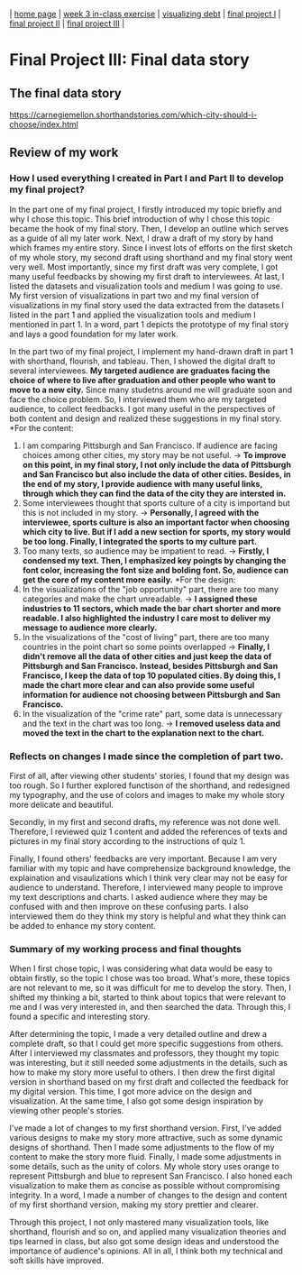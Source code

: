 | [home page](https://yuanmeng128.github.io/Ivy-YuanMeng-TSWD-portfolio/) | [week 3 in-class exercise](week_3_in-class_exercise) | [visualizing debt](visualizing-government-debt) | [final project I](final-project-part-one) | [final project II](final-project-part-two) | [final project III](final-project-part-three) |

# Final Project III: Final data story

## The final data story

https://carnegiemellon.shorthandstories.com/which-city-should-i-choose/index.html

## Review of my work

### How I used everything I created in Part I and Part II to develop my final project?

In the part one of my final project, I firstly introduced my topic briefly and why I chose this topic. This brief introduction of why I chose this topic became the hook of my final story. Then, I develop an outline which serves as a guide of all my later work. Next, I draw a draft of my story by hand which frames my entire story. Since I invest lots of efforts on the first sketch of my whole story, my second draft using shorthand and my final story went very well. Most importantly, since my first draft was very complete, I got many useful feedbacks by showing my first draft to interviewees. At last, I listed the datasets and visualization tools and medium I was going to use. My first version of visualizations in part two and my final version of visualizations in my final story used the data extracted from the datasets I listed in the part 1 and applied the visualization tools and medium I mentioned in part 1. In a word, part 1 depicts the prototype of my final story and lays a good foundation for my later work.

In the part two of my final project, I implement my hand-drawn draft in part 1 with shorthand, flourish, and tableau. Then, I showed the digital draft to several interviewees. **My targeted audience are graduates facing the choice of where to live after graduation and other people who want to move to a new city.** Since many studetns around me will graduate soon and face the choice problem. So, I interviewed them who are my targeted audience, to collect feedbacks. I got many useful in the perspectives of both content and design and realized these suggestions in my final story.
*For the content:
1. I am comparing Pittsburgh and San Francisco. If audience are facing choices among other cities, my story may be not useful. -> **To improve on this point, in my final story, I not only include the data of Pittsburgh and San Francisco but also include the data of other cities. Besides, in the end of my story, I provide audience with many useful links, through which they can find the data of the city they are intersted in.** 
2. Some interviewees thought that sports culture of a city is importand but this is not included in my story. -> **Personally, I agreed with the interviewee, sports culture is also an important factor when choosing which city to live. But if I add a new section for sports, my story would be too long. Finally, I integrated the sports to my culture part.**
3. Too many texts, so audience may be impatient to read. -> **Firstly, I condensed my text. Then, I emphasized key poingts by changing the font color, increasing the font size and bolding font. So, audience can get the core of my content more easily.**
*For the design:
1. In the visualizations of the "job opportunity" part, there are too many categories and make the chart unreadable. -> **I assigned these industries to 11 sectors, which made the bar chart shorter and more readable. I also highlighted the industry I care most to deliver my message to audience more clearly.**
2. In the visualizations of the "cost of living" part, there are too many countries in the point chart so some points overlapped -> **Finally, I didn't remove all the data of other cities and just keep the data of Pittsburgh and San Francisco. Instead, besides Pittsburgh and San Francisco, I keep the data of top 10 populated cities. By doing this, I made the chart more clear and can also provide some useful information for audience not choosing between Pittsburgh and San Francisco.**
3. In the visualization of the "crime rate" part, some data is unnecessary and the text in the chart was too long. -> **I removed useless data and moved the text in the chart to the explanation next to the chart.**

### Reflects on changes I made since the completion of part two.

First of all, after viewing other students' stories, I found that my design was too rough. So I further explored functison of the shorthand, and redesigned my typography, and the use of colors and images to make my whole story more delicate and beautiful.

Secondly, in my first and second drafts, my reference was not done well. Therefore, I reviewed quiz 1 content and added the references of texts and pictures in my final story according to the instructions of quiz 1.

Finally, I found others' feedbacks are very important. Because I am very familiar with my topic and have comprehensize background knowledge, the explaination and visaulizations which I think very clear may not be easy for audience to understand. Therefore, I interviewed many people to improve my text descriptions and charts. I asked audience where they may be confused with and then improve on these confusing parts. I also interviewed them do they think my story is helpful and what they think can be added to enhance my story content.

### Summary of my working process and final thoughts

When I first chose topic, I was considering what data would be easy to obtain firstly, so the topic I chose was too broad. What's more, these topics are not relevant to me, so it was difficult for me to develop the story. Then, I shifted my thinking a bit, started to think about topics that were relevant to me and I was very interested in, and then searched the data. Through this, I found a specific and interesting story.

After determining the topic, I made a very detailed outline and drew a complete draft, so that I could get more specific suggestions from others. After I interviewed my classmates and professors, they thought my topic was interesting, but it still needed some adjustments in the details, such as how to make my story more useful to others. I then drew the first digital version in shorthand based on my first draft and collected the feedback for my digital version. This time, I got more advice on the design and visualization. At the same time, I also got some design inspiration by viewing other people's stories.

I've made a lot of changes to my first shorthand version. First, I've added various designs to make my story more attractive, such as some dynamic designs of shorthand. Then I made some adjustments to the flow of my content to make the story more fluid. Finally, I made some adjustments in some details, such as the unity of colors. My whole story uses orange to represent Pittsburgh and blue to represent San Francisco. I also honed each visualization to make them as concise as possible without compromising integrity. In a word, I made a number of changes to the design and content of my first shorthand version, making my story prettier and clearer.

Through this project, I not only mastered many visualization tools, like shorthand, flourish and so on, and applied many visualization theories and tips learned in class, but also got some design ideas and understood the importance of audience's opinions. All in all, I think both my technical and soft skills have improved.
